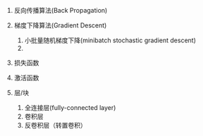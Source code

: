 1. 反向传播算法(Back Propagation) 
2. 梯度下降算法(Gradient Descent)
   1. 小批量随机梯度下降(minibatch stochastic gradient descent)
   2. 
       
3. 损失函数
4. 激活函数
5. 层/块
   1. 全连接层(fully-connected layer)
   2. 卷积层
   3. 反卷积层（转置卷积）